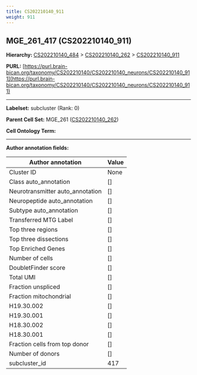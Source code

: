 ```yaml
---
title: CS202210140_911
weight: 911
---
```

## MGE_261_417 (CS202210140_911)
<b>Hierarchy: </b>
[CS202210140_484](../CS202210140_484) >
[CS202210140_262](../CS202210140_262) >
[CS202210140_911](../CS202210140_911)

**PURL:** [https://purl.brain-bican.org/taxonomy/CS202210140/CS202210140_neurons/CS202210140_911](https://purl.brain-bican.org/taxonomy/CS202210140/CS202210140_neurons/CS202210140_911)

---


**Labelset:** subcluster (Rank: 0)

**Parent Cell Set:** MGE_261 ([CS202210140_262](../CS202210140_262))



**Cell Ontology Term:** 

[MARKER GENES.]: #


---

[TRANSFERRED ANNOTATIONS.]: #


[AUTHOR ANNOTATION FIELDS.]: #


**Author annotation fields:**

| Author annotation | Value |
|-------------------|-------|
|Cluster ID|None|
|Class auto_annotation|[]|
|Neurotransmitter auto_annotation|[]|
|Neuropeptide auto_annotation|[]|
|Subtype auto_annotation|[]|
|Transferred MTG Label|[]|
|Top three regions|[]|
|Top three dissections|[]|
|Top Enriched Genes|[]|
|Number of cells|[]|
|DoubletFinder score|[]|
|Total UMI|[]|
|Fraction unspliced|[]|
|Fraction mitochondrial|[]|
|H19.30.002|[]|
|H19.30.001|[]|
|H18.30.002|[]|
|H18.30.001|[]|
|Fraction cells from top donor|[]|
|Number of donors|[]|
|subcluster_id|417|
